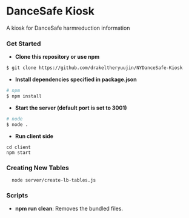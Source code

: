 # DanceSafe Kiosk

A kiosk for DanceSafe harmreduction information

### Get Started
- **Clone this repository or use npm**
```bash
$ git clone https://github.com/drakeltheryuujin/NYDanceSafe-Kiosk
```

- **Install dependencies specified in package.json**  
```bash
# npm
$ npm install
```

- **Start the server (default port is set to 3001)**
```bash
# node
$ node .
```
- **Run client side**
```
cd client
npm start
```

### Creating New Tables
```
  node server/create-lb-tables.js
```
### Scripts
- **npm run clean**: Removes the bundled files.

